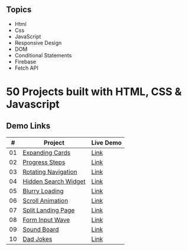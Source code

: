 ## Topics

- Html
- Css
- JavaScript
- Responsive Design
- DOM
- Conditional Statements
- Firebase
- Fetch API
	







# 50 Projects built with HTML, CSS & Javascript

## Demo Links

| #   | Project                                                                                                                          | Live Demo                                                                                                   |
| --- | -------------------------------------------------------------------------------------------------------------------------------- | ----------------------------------------------------------------------------------------------------------- |
| 01  | [Expanding Cards](https://github.com/furki-lab/50-projects-html-css-js/tree/main/1.%20Expanding%20Cards)                         |[Link](https://expanding-cards-c1bc5.web.app )                                                               | 
| 02  | [Progress Steps](https://github.com/furki-lab/50-projects-html-css-js/tree/main/2.%20Progress%20bar)                             |[Link](https://step-progress-bar.firebaseapp.com/)                                                           |
| 03  | [Rotating Navigation](https://github.com/furki-lab/50-projects-html-css-js/tree/main/3.%20Rotating%20Navigation)                 |[Link](https://rotation-31c56.web.app/)                                                                      |
| 04  | [Hidden Search Widget](https://github.com/furki-lab/50-projects-html-css-js/tree/main/4.Hidden%20Search%20Widget)                |[Link](https://hidden-search-widget.web.app/)                                                                |
| 05  | [Blurry Loading](https://github.com/furki-lab/50-projects-html-css-js/tree/main/5.%20Blurry%20Loading)                           |[Link](https://blurry-loading-7387a.firebaseapp.com/)                                                        |
| 06  | [Scroll Animation](https://github.com/furki-lab/50-projects-html-css-js/tree/main/5.%20Blurry%20Loading)                         |[Link](https://scroll-animation-e2916.web.app/)                                                              |
| 07  | [Split Landing Page](https://github.com/furki-lab/50-projects-html-css-js/tree/main/7.%20Split%20Landing%20Page)                 |[Link]()                                                                                                     |
| 08  | [Form Input Wave](https://github.com/furki-lab/50-projects-html-css-js/tree/main/8.%20Form%20Input%20Wave)                       |[Link]()                                                                                                     |
| 09  | [Sound Board](https://github.com/furki-lab/50-projects-html-css-js/tree/main/9.%20Sound%20Board)                                 |[Link]()                                                                                                     |
| 10  | [Dad Jokes](https://github.com/furki-lab/50-projects-html-css-js/tree/main/10.%20Dad%20jokes)                                 |[Link]()                                                                                                     |

